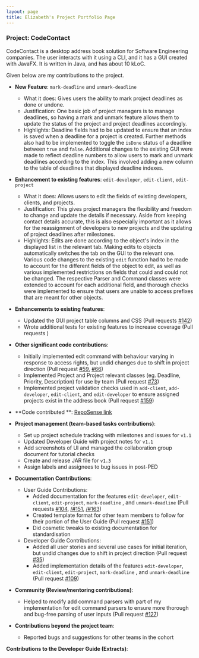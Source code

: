 ```yaml
---
layout: page
title: Elizabeth's Project Portfolio Page
---
```


### Project: CodeContact

CodeContact is a desktop address book solution for Software Engineering companies. The user interacts with it using a
CLI, and it has a GUI created with JavaFX. It is written in Java, and has about 10 kLoC.

Given below are my contributions to the project.

* **New Feature**: `mark-deadline` and `unmark-deadline`
    * What it does: Gives users the ability to mark project deadlines as done or undone.
    * Justification: One basic job of project managers is to manage deadlines, so having a mark and unmark feature
  allows them to update the status of the project and project deadlines accordingly.
    * Highlights: Deadline fields had to be updated to ensure that an index is saved when a deadline for a project is
  created. Further methods also had to be implemented to toggle the `isDone` status of a deadline between `true` and
  `false`. Additional changes to the existing GUI were made to reflect deadline numbers to allow users to mark and
  unmark deadlines according to the index. This involved adding a new column to the table of deadlines that displayed
  deadline indexes.


* **Enhancement to existing features**: `edit-developer`, `edit-client`, `edit-project`
    * What it does: Allows users to edit the fields of existing developers, clients, and projects.
    * Justification: This gives project managers the flexibility and freedom to change and update the details if
  necessary. Aside from keeping contact details accurate, this is also especially important as it allows for the
  reassignment of developers to new projects and the updating of project deadlines after milestones.
    * Highlights: Edits are done according to the object's index in the displayed list in the relevant tab. Making
  edits to objects automatically switches the tab on the GUI to the relevant one. Various code changes to the existing
  `edit` function had to be made to account for the different fields of the object to edit, as well as various
  implemented restrictions on fields that could and could not be changed. The respective Parser and Command classes
  were extended to account for each additional field, and thorough checks were implemented to ensure that users are
  unable to access prefixes that are meant for other objects.


* **Enhancements to existing features**:
    * Updated the GUI project table columns and CSS (Pull requests [\#142]())
    * Wrote additional tests for existing features to increase coverage (Pull requests )


* **Other significant code contributions**:
  * Initially implemented edit command with behaviour varying in response to access rights, but undid changes due to
  shift in project direction (Pull request [\#59](), [\#66]())
  * Implemented Project and Project relevant classes (eg. Deadline, Priority, Description) for use by team (Pull
  request [\#73]())
  * Implemented project validation checks used in `add-client`, `add-developer`, `edit-client`, and `edit-developer` to
  ensure assigned projects exist in the address book (Pull request [\#159]())


* **Code contributed
  **: [RepoSense link](https://nus-cs2103-ay2324s1.github.io/tp-dashboard/?search=emzm2023&breakdown=true)


* **Project management (team-based tasks contributions)**:
    * Set up project schedule tracking with milestones and issues for `v1.1`
    * Updated Developer Guide with project notes for `v1.1`
    * Add screenshots of UI and managed the collaboration group document for tutorial checks
    * Create and release JAR file for `v1.3`
    * Assign labels and assignees to bug issues in post-PED


* **Documentation Contributions**:
    * User Guide Contributions:
        * Added documentation for the features `edit-developer`, `edit-client`, `edit-project`, `mark-deadline`
        , and `unmark-deadline` (Pull requests [\#104](), [/#151](), [/#163]())
        * Created template format for other team members to follow for their portion of the User Guide (Pull request
      [\#151]())
        * Did cosmetic tweaks to existing documentation for standardisation
    * Developer Guide Contributions:
        * Added all user stories and several use cases for initial iteration, but undid changes due to shift in project
      direction (Pull request [\#35]())
        * Added implementation details of the features `edit-developer`, `edit-client`, `edit-project`, `mark-deadline`
        , and `unmark-deadline` (Pull request [\#109]())


* **Community (Review/mentoring contributions)**:
    * Helped to modify add command parsers with part of my implementation for edit command parsers to ensure more
  thorough and bug-free parsing of user inputs (Pull request [\#127]())

* **Contributions beyond the project team**:
    * Reported bugs and suggestions for other teams in the cohort

**Contributions to the Developer Guide (Extracts)**: